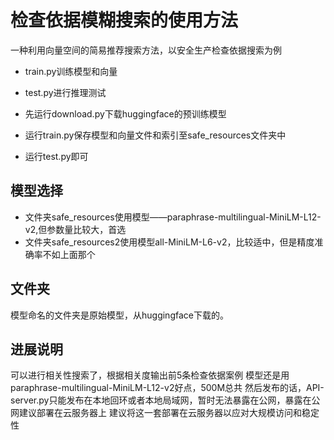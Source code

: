 # 检查依据模糊搜索的使用方法

一种利用向量空间的简易推荐搜索方法，以安全生产检查依据搜索为例

- train.py训练模型和向量
- test.py进行推理测试

- 先运行download.py下载huggingface的预训练模型
- 运行train.py保存模型和向量文件和索引至safe_resources文件夹中
- 运行test.py即可

## 模型选择
- 文件夹safe_resources使用模型——paraphrase-multilingual-MiniLM-L12-v2,但参数量比较大，首选
- 文件夹safe_resources2使用模型all-MiniLM-L6-v2，比较适中，但是精度准确率不如上面那个

## 文件夹
模型命名的文件夹是原始模型，从huggingface下载的。

## 进展说明
可以进行相关性搜索了，根据相关度输出前5条检查依据案例
模型还是用paraphrase-multilingual-MiniLM-L12-v2好点，500M总共
然后发布的话，API-server.py只能发布在本地回环或者本地局域网，暂时无法暴露在公网，暴露在公网建议部署在云服务器上
建议将这一套部署在云服务器以应对大规模访问和稳定性


